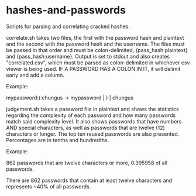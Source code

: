 # hashes-and-passwords
Scripts for parsing and correlating cracked hashes.


correlate.sh takes two files, the first with the password hash and plaintext and the second with the password hash and the username. The files must be passed in that order and must be colon-delimited, {pass_hash:plaintext} and {pass_hash:username}. Output is set to stdout and also creates "correlated.csv", which must be parsed as colon-delimited in whichever csv viewer is being used. IF A PASSWORD HAS A COLON IN IT, it will delimit early and add a column.

Example:

mypassword:):chungus -> mypassword | ) | chungus

judgement.sh takes a password file in plaintext and shows the statistics regarding the complexity of each password and how many passwords match said complexity level. It also shows passwords that have numbers AND special characters, as well as passwords that are twelve (12) characters or longer. The top ten reused passwords are also presented. Percentages are in tenths and hundredths.

Example:

862 passwords that are twelve characters or more, 0.395958 of all passwords.

There are 862 passwords that contain at least twelve characters and represents ~40% of all passwords.
